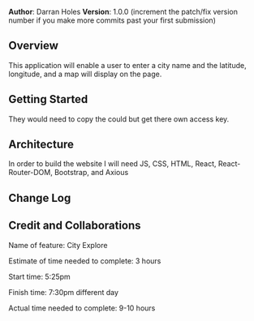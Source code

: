 **Author**: Darran Holes
**Version**: 1.0.0 (increment the patch/fix version number if you make more commits past your first submission)

## Overview
<!-- Provide a high level overview of what this application is and why you are building it, beyond the fact that it's an assignment for this class. (i.e. What's your problem domain?) -->
This application will enable a user to enter a city name and the latitude, longitude, and a map will display on the page.


## Getting Started
<!-- What are the steps that a user must take in order to build this app on their own machine and get it running? -->
They would need to copy the could but get there own access key.

## Architecture
<!-- Provide a detailed description of the application design. What technologies (languages, libraries, etc) you're using, and any other relevant design information. -->
In order to build the website I will need JS, CSS, HTML, React, React-Router-DOM, Bootstrap, and Axious

## Change Log
<!-- Use this area to document the iterative changes made to your application as each feature is successfully implemented. Use time stamps. Here's an example:

01-01-2001 4:59pm - Application now has a fully-functional express server, with a GET route for the location resource. -->

## Credit and Collaborations
<!-- Give credit (and a link) to other people or resources that helped you build this application. -->



Name of feature: City Explore

Estimate of time needed to complete: 3 hours

Start time: 5:25pm

Finish time: 7:30pm different day

Actual time needed to complete: 9-10 hours
